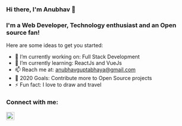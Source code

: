 ### Hi there, I'm Anubhav 👋

### I'm a Web Developer, Technology enthusiast and an Open source fan!

Here are some ideas to get you started:

- 🔭 I’m currently working on: Full Stack Development
- 🌱 I’m currently learning: ReactJs and VueJs
- 📫 Reach me at: anubhavguptabhaya@gmail.com
- 🥅 2020 Goals: Contribute more to Open Source projects
- ⚡ Fun fact: I love to draw and travel


### Connect with me:

[<img align="left" alt="codeSTACKr | LinkedIn" width="22px" src="https://cdn.jsdelivr.net/npm/simple-icons@v3/icons/linkedin.svg" />][linkedin]







[linkedin]: https://www.linkedin.com/in/anubhav-guptabhaya-526559152/
















